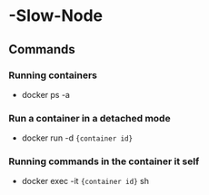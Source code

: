 # -Slow-Node

## Commands

### Running containers

- docker ps -a

### Run a container in a detached mode

- docker run -d `{container id}`

### Running commands in the container it self

- docker exec -it `{container id}` sh
